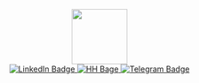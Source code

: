 <div id="header" align="center">
  <img src="https://i.giphy.com/media/v1.Y2lkPTc5MGI3NjExcDg2MWp2YmthZG44cmtkMmY4eTN5cG52cngzYWdsNms0MnAxeHlyYyZlcD12MV9pbnRlcm5hbF9naWZfYnlfaWQmY3Q9Zw/7sApq40JDeByB7rNGW/giphy.gif" width="100"/>
</div>

<div id="badges" align="center">
  <a href="https://linkedin.com/in/vergelsky/">
    <img src="https://img.shields.io/badge/LinkedIn-blue?style=for-the-badge&logo=linkedin&logoColor=white" alt="LinkedIn Badge"/>
  </a>
  <a href="your-linkedin-URL">
    <img src="https://img.shields.io/badge/HeadHuner-red?style=for-the-badge&logo=headhunter&logoColor=white" alt="HH Bage"/>
  </a>
  <a href="https://t.me/graf_werger">
    <img src="https://img.shields.io/badge/Telegram-blue?style=for-the-badge&logo=telegram&logoColor=white" alt="Telegram Badge"/>
  </a>
</div>
<!--
**Vergelsky/Vergelsky** is a ✨ _special_ ✨ repository because its `README.md` (this file) appears on your GitHub profile.

Here are some ideas to get you started:

- 🔭 I’m currently working on ...
- 🌱 I’m currently learning ...
- 👯 I’m looking to collaborate on ...
- 🤔 I’m looking for help with ...
- 💬 Ask me about ...
- 📫 How to reach me: ...
- 😄 Pronouns: ...
- ⚡ Fun fact: ...
-->
